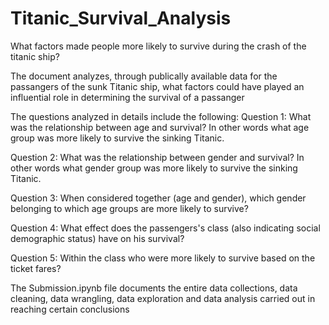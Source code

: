 # Titanic_Survival_Analysis
What factors made people more likely to survive during the crash of the titanic ship?

The document analyzes, through publically available data for the passangers of the sunk Titanic ship, what factors could have played an influential role in determining the survival of a passanger

The questions analyzed in details include the following:
Question 1: What was the relationship between age and survival? In other words what age group was more likely to survive the sinking Titanic.

Question 2: What was the relationship between gender and survival? In other words what gender group was more likely to survive the sinking Titanic.

Question 3: When considered together (age and gender), which gender belonging to which age groups are more likely to survive?

Question 4: What effect does the passengers's class (also indicating social demographic status) have on his survival?

Question 5: Within the class who were more likely to survive based on the ticket fares?

The Submission.ipynb file documents the entire data collections, data cleaning, data wrangling, data exploration and data analysis carried out in reaching certain conclusions
